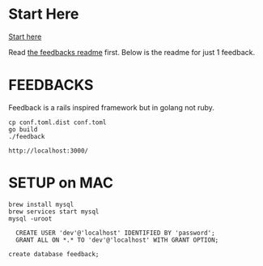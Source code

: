 Start Here
==================
[Start here](https://github.com/andrewarrow/feedbacks/blob/master/README.md)

Read [the feedbacks readme](https://github.com/andrewarrow/feedbacks/blob/master/README.md) first. Below is the readme for just 1 feedback.



FEEDBACKS
==================

Feedback is a rails inspired framework but in golang not ruby.

```
cp conf.toml.dist conf.toml
go build
./feedback

http://localhost:3000/
```

SETUP on MAC
==================

```
brew install mysql
brew services start mysql
mysql -uroot

  CREATE USER 'dev'@'localhost' IDENTIFIED BY 'password'; 
  GRANT ALL ON *.* TO 'dev'@'localhost' WITH GRANT OPTION;

create database feedback;
```
